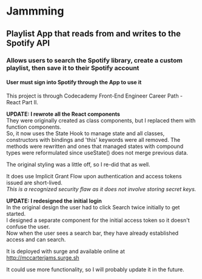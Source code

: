 # Jammming  
## Playlist App that reads from and writes to the Spotify API  
### Allows users to search the Spotify library, create a custom playlist, then save it to their Spotify account  
#### User must sign into Spotify through the App to use it  
  
This project is through Codecademy Front-End Engineer Career Path - React Part II.  
  
**UPDATE: I rewrote all the React components**  
They were originally created as class components, but I replaced them with function components.  
So, it now uses the State Hook to manage state and all classes, constructors with bindings and 'this' keywords were all removed. The methods were rewritten and ones that managed states with compound types were reformulated since useState() does not merge previous data.  
  
The original styling was a little off, so I re-did that as well.  
  
It does use Implicit Grant Flow upon authentication and access tokens issued are short-lived.  
*This is a recognized security flaw as it does not involve storing secret keys.*  
  
**UPDATE: I redesigned the initial login**  
In the original design the user had to click Search twice initially to get started.  
I designed a separate component for the initial access token so it doesn't confuse the user.  
Now when the user sees a search bar, they have already established access and can search.  
  
It is deployed with surge and available online at http://mccarterjams.surge.sh  
  
It could use more functionality, so I will probably update it in the future.  
  